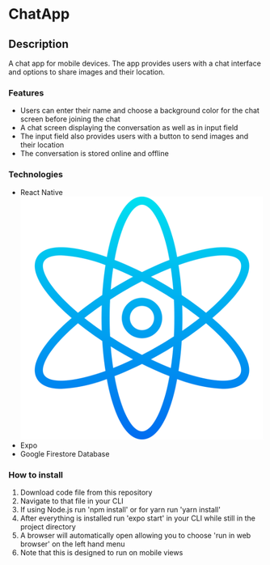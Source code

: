 # ChatApp

## Description
A chat app for mobile devices. The app
provides users with a chat interface and options to share images and their
location.

### Features
- Users can enter their name and choose a background color for the chat screen before joining the chat
- A chat screen displaying the conversation as well as in input field
- The input field also provides users with a button to send images and their location
- The conversation is stored online and offline

### Technologies
- React Native ![alt text](https://github.com/TimBTaylor/personal-portfolio/blob/main/images/atom.svg)
- Expo
- Google Firestore Database

### How to install
1. Download code file from this repository
2. Navigate to that file in your CLI
3. If using Node.js run 'npm install' or for yarn run 'yarn install'
4. After everything is installed run 'expo start' in your CLI while still in the project directory
5. A browser will automatically open allowing you to choose 'run in web browser' on the left hand menu
6. Note that this is designed to run on mobile views

